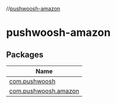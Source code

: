//[pushwoosh-amazon](index.md)

# pushwoosh-amazon

## Packages

| Name |
|---|
| [com.pushwoosh](pushwoosh-amazon/com.pushwoosh/index.md) |
| [com.pushwoosh.amazon](pushwoosh-amazon/com.pushwoosh.amazon/index.md) |
